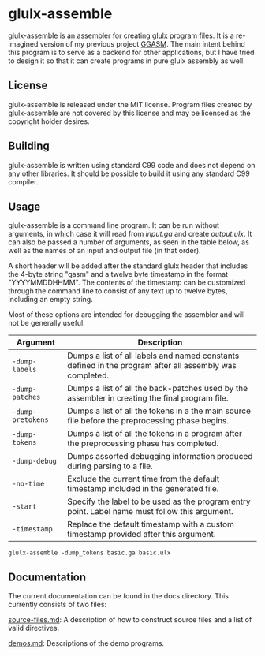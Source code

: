 # glulx-assemble

glulx-assemble is an assembler for creating [glulx] program files. It is a re-imagined version of my previous project [GGASM]. The main intent behind this program is to serve as a backend for other applications, but I have tried to design it so that it can create programs in pure glulx assembly as well.


## License

glulx-assemble is released under the MIT license. Program files created by glulx-assemble are not covered by this license and may be licensed as the copyright holder desires.


## Building

glulx-assemble is written using standard C99 code and does not depend on any other libraries. It should be possible to build it using any standard C99 compiler.


## Usage

glulx-assemble is a command line program. It can be run without arguments, in which case it will read from *input.ga* and create *output.ulx*. It can also be passed a number of arguments, as seen in the table below, as well as the names of an input and output file (in that order).

A short header will be added after the standard glulx header that includes the 4-byte string "gasm" and a twelve byte timestamp in the format "YYYYMMDDHHMM". The contents of the timestamp can be customized through the command line to consist of any text up to twelve bytes, including an empty string.

Most of these options are intended for debugging the assembler and will not be generally useful.

|      Argument     |                                               Description                                               |
|-------------------|---------------------------------------------------------------------------------------------------------|
| `-dump-labels`    | Dumps a list of all labels and named constants defined in the program after all assembly was completed. |
| `-dump-patches`   | Dumps a list of all the back-patches used by the assembler in creating the final program file.          |
| `-dump-pretokens` | Dumps a list of all the tokens in a the main source file before the preprocessing phase begins.         |
| `-dump-tokens`    | Dumps a list of all the tokens in a program after the preprocessing phase has completed.                |
| `-dump-debug`     | Dumps assorted debugging information produced during parsing to a file.                                 |
| `-no-time`        | Exclude the current time from the default timestamp included in the generated file.                     |
| `-start`          | Specify the label to be used as the program entry point. Label name must follow this argument.          |
| `-timestamp`      | Replace the default timestamp with a custom timestamp provided after this argument.                     |

```
glulx-assemble -dump_tokens basic.ga basic.ulx
```

## Documentation

The current documentation can be found in the docs directory.
This currently consists of two files:

[source-files.md]: A description of how to construct source files and a list of valid directives.

[demos.md]: Descriptions of the demo programs.

[GGASM]: https://github.com/GrenDrake/ggasm "Visit GGASM repository on GitHub"
[glulx]: https://www.eblong.com/zarf/glulx/ "Visit Glulx homepage"
[source-files.md]: ./docs/source-files.md "Source file format documentation"
[demos.md]: ./docs/demos.md "Demo program descriptions"

<!-- EOF -->
